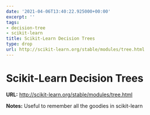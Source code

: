 ```yaml
---
date: '2021-04-06T13:40:22.925000+00:00'
excerpt: ''
tags:
- decision-tree
- scikit-learn
title: Scikit-Learn Decision Trees
type: drop
url: http://scikit-learn.org/stable/modules/tree.html
---
```


# Scikit-Learn Decision Trees

**URL:** http://scikit-learn.org/stable/modules/tree.html

**Notes:**
Useful to remember all the goodies in scikit-learn

